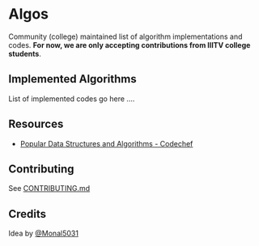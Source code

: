 # Algos

Community (college) maintained list of algorithm implementations and codes. 
**For now, we are only accepting contributions from IIITV college students**.


## Implemented Algorithms

List of implemented codes go here ....


## Resources

* [Popular Data Structures and Algorithms - Codechef](https://discuss.codechef.com/questions/48877/data-structures-and-algorithms)


## Contributing

See [CONTRIBUTING.md](CONTRIBUTING.md)


## Credits

Idea by [@Monal5031](https://github.com/Monal5031)
